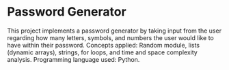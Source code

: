 # Password Generator
This project implements a password generator by taking input from the user regarding how 
many letters, symbols, and numbers the user would like to have within their password. 
Concepts applied: Random module, lists (dynamic arrays), strings, for loops, and 
time and space complexity analysis. Programming language used: Python.


